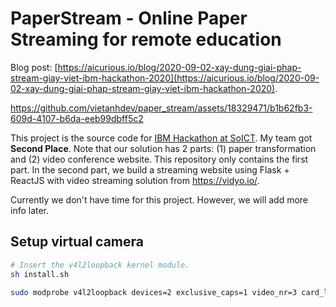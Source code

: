 # PaperStream - Online Paper Streaming for remote education

Blog post: [https://aicurious.io/blog/2020-09-02-xay-dung-giai-phap-stream-giay-viet-ibm-hackathon-2020](https://aicurious.io/blog/2020-09-02-xay-dung-giai-phap-stream-giay-viet-ibm-hackathon-2020).

https://github.com/vietanhdev/paper_stream/assets/18329471/b1b62fb3-609d-4107-b6da-eeb99dbff5c2

This project is the source code for [IBM Hackathon at SoICT](https://www.facebook.com/events/733476740727552/). My team got **Second Place**. Note that our solution has 2 parts: (1) paper transformation and (2) video conference website. This repository only contains the first part. In the second part, we build a streaming website using Flask + ReactJS with video streaming solution from <https://vidyo.io/>.

Currently we don't have time for this project. However, we will add more info later.

## Setup virtual camera

```bash
# Insert the v4l2loopback kernel module.
sh install.sh

sudo modprobe v4l2loopback devices=2 exclusive_caps=1 video_nr=3 card_label="PaperStreamCam" # will create two fake webcam devices
```
